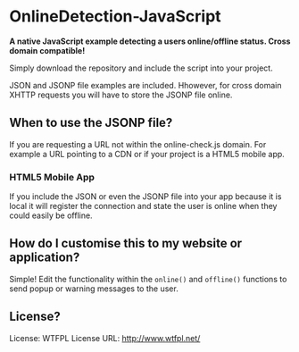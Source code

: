 OnlineDetection-JavaScript
==========================

**A native JavaScript example detecting a users online/offline status. Cross domain compatible!**

Simply download the repository and include the script into your project.

JSON and JSONP file examples are included. Hhowever, for cross domain XHTTP requests you will have to store the JSONP file online.

## When to use the JSONP file?

If you are requesting a URL not within the online-check.js domain. For example a URL pointing to a CDN or if your project is a HTML5 mobile app.

### HTML5 Mobile App

If you include the JSON or even the JSONP file into your app because it is local it will register the connection and state the user is online when they could easily be offline.

## How do I customise this to my website or application?

Simple! Edit the functionality within the `online()` and `offline()` functions to send popup or warning messages to the user.

## License?

License: WTFPL License URL: http://www.wtfpl.net/
